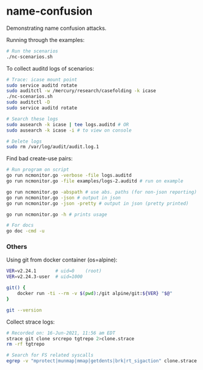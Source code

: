 # name-confusion
Demonstrating name confusion attacks.

Running through the examples:
```bash
# Run the scenarios
./nc-scenarios.sh
```

To collect auditd logs of scenarios:
```bash
# Trace: icase mount point
sudo service auditd rotate
sudo auditctl -w /mercury/research/casefolding -k icase
./nc-scenarios.sh
sudo auditctl -D
sudo service auditd rotate

# Search these logs
sudo ausearch -k icase | tee logs.auditd # OR
sudo ausearch -k icase -i # to view on console

# Delete logs
sudo rm /var/log/audit/audit.log.1
```

Find bad create-use pairs:
```bash
# Run program on script
go run ncmonitor.go -verbose -file logs.auditd
go run ncmonitor.go -file examples/logs-2.auditd # run on example

go run ncmonitor.go -abspath # use abs. paths (for non-json reporting)
go run ncmonitor.go -json # output in json
go run ncmonitor.go -json -pretty # output in json (pretty printed)

go run ncmonitor.go -h # prints usage

# For docs
go doc -cmd -u
```

### Others

Using git from docker container (os=alpine):
```bash
VER=v2.24.1       # uid=0    (root)
VER=v2.24.3-user  # uid=1000

git() {
	docker run -ti --rm -v $(pwd):/git alpine/git:${VER} "$@"
}

git --version
```

Collect strace logs:
```bash
# Recorded on: 16-Jun-2021, 11:56 am EDT
strace git clone srcrepo tgtrepo 2>clone.strace
rm -rf tgtrepo

# Search for FS related syscalls
egrep -v "mprotect|munmap|mmap|getdents|brk|rt_sigaction" clone.strace | less
```

